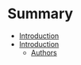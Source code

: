 # Summary

* [Introduction](README.md)
* [Introduction](introduction.md)
   * [Authors](authors.md)


